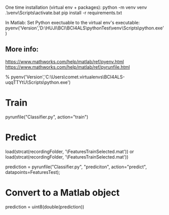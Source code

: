 One time installation (virtual env + packages):
python -m venv venv
.\venv\Scripts\activate.bat
pip install -r requirements.txt

In Matlab: 
Set Python exectuable to the virtual env's executable:
pyenv('Version','D:\HUJI\BCI\BCI4ALS\pythonTest\venv\Scripts\python.exe')

## More info:
https://www.mathworks.com/help/matlab/ref/pyenv.html
https://www.mathworks.com/help/matlab/ref/pyrunfile.html

% pyenv('Version','C:\Users\comet\.virtualenvs\BCI4ALS-uqqTTYtU\Scripts\python.exe')


# Train
pyrunfile("Classifier.py", action="train")

# Predict
load(strcat(recordingFolder, '\FeaturesTrainSelected.mat'))
or
load(strcat(recordingFolder, '\FeaturesTrainSelected.mat'))

prediction = pyrunfile("Classifier.py", "prediciton", action="predict", datapoints=FeaturesTest);
# Convert to a Matlab object
prediction = uint8(double(prediction))

